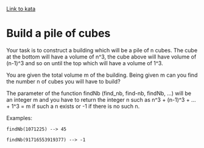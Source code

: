 [Link to kata](https://www.codewars.com/kata/5592e3bd57b64d00f3000047/train/javascript)

# Build a pile of cubes

Your task is to construct a building which will be a pile of n cubes. The cube at the bottom will have a volume of n^3, the cube above will have volume of (n-1)^3 and so on until the top which will have a volume of 1^3.

You are given the total volume m of the building. Being given m can you find the number n of cubes you will have to build?

The parameter of the function findNb (find_nb, find-nb, findNb, ...) will be an integer m and you have to return the integer n such as n^3 + (n-1)^3 + ... + 1^3 = m if such a n exists or -1 if there is no such n.

Examples:

    findNb(1071225) --> 45

    findNb(91716553919377) --> -1
